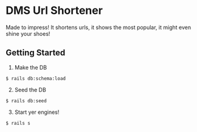# DMS Url Shortener

Made to impress! It shortens urls, it shows the most popular, it might even shine your shoes!

## Getting Started

1. Make the DB

  `$ rails db:schema:load`

2. Seed the DB

  `$ rails db:seed`

3. Start yer engines!

  `$ rails s`
